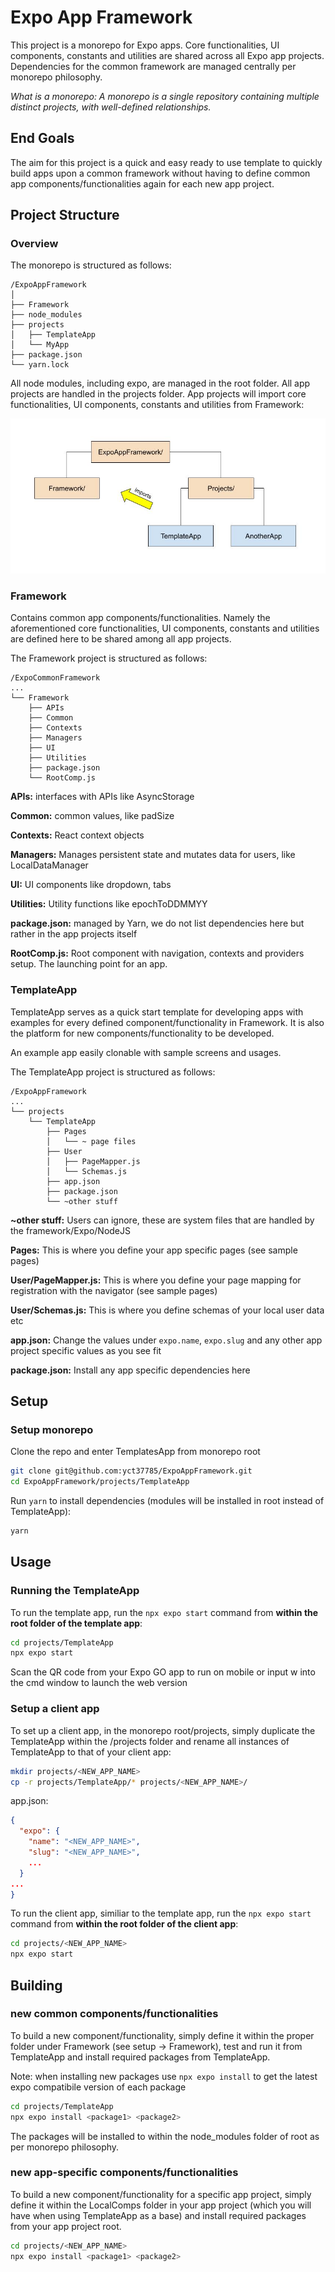 # Expo App Framework
This project is a monorepo for Expo apps. Core functionalities, UI components, constants and utilities are shared across all Expo app projects. Dependencies for the common framework are managed centrally per monorepo philosophy.

*What is a monorepo: A monorepo is a single repository containing multiple distinct projects, with well-defined relationships.*

## End Goals
The aim for this project is a quick and easy ready to use template to quickly build apps upon a common framework without having to define common app components/functionalities again for each new app project.

## Project Structure
### Overview
The monorepo is structured as follows:
```
/ExpoAppFramework
│
├── Framework
├── node_modules
├── projects
│	├── TemplateApp
│	└── MyApp
├── package.json
└── yarn.lock
```

All node modules, including expo, are managed in the root folder. All app projects are handled in the projects folder. App projects will import core functionalities, UI components, constants and utilities from Framework:

![overview visual](./misc/Expo%20App%20Framework_%20overview.jpg?raw=true "Title")

### Framework
Contains common app components/functionalities. Namely the aforementioned core functionalities, UI components, constants and utilities are defined here to be shared among all app projects.

The Framework project is structured as follows:
```
/ExpoCommonFramework
...
└── Framework
	├── APIs
	├── Common
	├── Contexts
	├── Managers
	├── UI
	├── Utilities
	├── package.json
	└── RootComp.js
```

**APIs:** interfaces with APIs like AsyncStorage

**Common:** common values, like padSize

**Contexts:** React context objects

**Managers:** Manages persistent state and mutates data for users, like LocalDataManager

**UI:** UI components like dropdown, tabs

**Utilities:** Utility functions like epochToDDMMYY

**package.json:** managed by Yarn, we do not list dependencies here but rather in the app projects itself

**RootComp.js:** Root component with navigation, contexts and providers setup. The launching point for an app.

### TemplateApp
TemplateApp serves as a quick start template for developing apps with examples for every defined component/functionality in Framework. It is also the platform for new components/functionality to be developed.

An example app easily clonable with sample screens and usages.

The TemplateApp project is structured as follows:
```
/ExpoAppFramework
...
└── projects
	└── TemplateApp
		├── Pages
		│	└── ~ page files
		├── User
		│	├── PageMapper.js
		│	└── Schemas.js
		├── app.json
		├── package.json
		└── ~other stuff
```

**~other stuff:** Users can ignore, these are system files that are handled by the framework/Expo/NodeJS

**Pages:** This is where you define your app specific pages (see sample pages)

**User/PageMapper.js:** This is where you define your page mapping for registration with the navigator (see sample pages)

**User/Schemas.js:** This is where you define schemas of your local user data etc

**app.json:** Change the values under `expo.name`, `expo.slug` and any other app project specific values as you see fit

**package.json:** Install any app specific dependencies here

## Setup
### Setup monorepo
Clone the repo and enter TemplatesApp from monorepo root

````bash
git clone git@github.com:yct37785/ExpoAppFramework.git
cd ExpoAppFramework/projects/TemplateApp
````

Run `yarn` to install dependencies (modules will be installed in root instead of TemplateApp):

````bash
yarn
````

## Usage
### Running the TemplateApp
To run the template app, run the `npx expo start` command from **within the root folder of the template app**:

````bash
cd projects/TemplateApp
npx expo start
````

Scan the QR code from your Expo GO app to run on mobile or input w into the cmd window to launch the web version

### Setup a client app
To set up a client app, in the monorepo root/projects, simply duplicate the TemplateApp within the /projects folder and rename all instances of TemplateApp to that of your client app:

````bash
mkdir projects/<NEW_APP_NAME>
cp -r projects/TemplateApp/* projects/<NEW_APP_NAME>/
````

app.json:
````json
{
  "expo": {
    "name": "<NEW_APP_NAME>",
    "slug": "<NEW_APP_NAME>",
    ...
  }
...
}
````

To run the client app, similiar to the template app, run the `npx expo start` command from **within the root folder of the client app**:

````bash
cd projects/<NEW_APP_NAME>
npx expo start
````
## Building
### new common components/functionalities
To build a new component/functionality, simply define it within the proper folder under Framework (see setup -> Framework), test and run it from TemplateApp and install required packages from TemplateApp.

Note: when installing new packages use `npx expo install` to get the latest expo compatibile version of each package

````bash
cd projects/TemplateApp
npx expo install <package1> <package2>
````

The packages will be installed to within the node_modules folder of root as per monorepo philosophy.
### new app-specific components/functionalities
To build a new component/functionality for a specific app project, simply define it within the LocalComps folder in your app project (which you will have when using TemplateApp as a base) and install required packages from your app project root.

````bash
cd projects/<NEW_APP_NAME>
npx expo install <package1> <package2>
````
